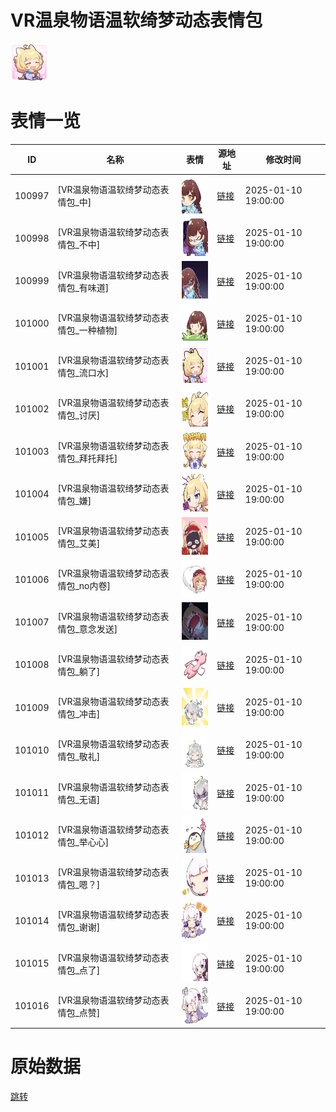 # VR温泉物语温软绮梦动态表情包

<img src="./cover.png" height="60" alt="cover" />

# 表情一览

|ID|名称|表情|源地址|修改时间|
|----|----|----|----|----|
|100997|[VR温泉物语温软绮梦动态表情包_中]|<img src="./pic/100997_%5BVR温泉物语温软绮梦动态表情包_中%5D.gif" height="60" alt="中"/>|[链接](https://i0.hdslb.com/bfs/garb/b4f5359da967db2afb1aa5cc12eb8c45c2d99643.gif)|2025-01-10 19:00:00|
|100998|[VR温泉物语温软绮梦动态表情包_不中]|<img src="./pic/100998_%5BVR温泉物语温软绮梦动态表情包_不中%5D.gif" height="60" alt="不中"/>|[链接](https://i0.hdslb.com/bfs/garb/05741904eb5547ad81e029da9e6274f7fc99f8fa.gif)|2025-01-10 19:00:00|
|100999|[VR温泉物语温软绮梦动态表情包_有味道]|<img src="./pic/100999_%5BVR温泉物语温软绮梦动态表情包_有味道%5D.gif" height="60" alt="有味道"/>|[链接](https://i0.hdslb.com/bfs/garb/3661ee8486e08fde0cab9de108f8e574641e9968.gif)|2025-01-10 19:00:00|
|101000|[VR温泉物语温软绮梦动态表情包_一种植物]|<img src="./pic/101000_%5BVR温泉物语温软绮梦动态表情包_一种植物%5D.gif" height="60" alt="一种植物"/>|[链接](https://i0.hdslb.com/bfs/garb/d29b8ddfde0d1ad08255382b5e5d0265671ccfb5.gif)|2025-01-10 19:00:00|
|101001|[VR温泉物语温软绮梦动态表情包_流口水]|<img src="./pic/101001_%5BVR温泉物语温软绮梦动态表情包_流口水%5D.gif" height="60" alt="流口水"/>|[链接](https://i0.hdslb.com/bfs/garb/1e94f7f5867f419d898f010cad1939a24fc42ff5.gif)|2025-01-10 19:00:00|
|101002|[VR温泉物语温软绮梦动态表情包_讨厌]|<img src="./pic/101002_%5BVR温泉物语温软绮梦动态表情包_讨厌%5D.gif" height="60" alt="讨厌"/>|[链接](https://i0.hdslb.com/bfs/garb/d87ad79baacbde6e2770fac69939dc9cf6fab2c3.gif)|2025-01-10 19:00:00|
|101003|[VR温泉物语温软绮梦动态表情包_拜托拜托]|<img src="./pic/101003_%5BVR温泉物语温软绮梦动态表情包_拜托拜托%5D.gif" height="60" alt="拜托拜托"/>|[链接](https://i0.hdslb.com/bfs/garb/d2b63ba7f08d980b4c95fd736938bc6b89863a16.gif)|2025-01-10 19:00:00|
|101004|[VR温泉物语温软绮梦动态表情包_嫌]|<img src="./pic/101004_%5BVR温泉物语温软绮梦动态表情包_嫌%5D.gif" height="60" alt="嫌"/>|[链接](https://i0.hdslb.com/bfs/garb/a466e61e09cec8be565083d58b4dba5d4d7e6bed.gif)|2025-01-10 19:00:00|
|101005|[VR温泉物语温软绮梦动态表情包_艾美]|<img src="./pic/101005_%5BVR温泉物语温软绮梦动态表情包_艾美%5D.gif" height="60" alt="艾美"/>|[链接](https://i0.hdslb.com/bfs/garb/265e43e412e3644137d943891604977f7b7461b5.gif)|2025-01-10 19:00:00|
|101006|[VR温泉物语温软绮梦动态表情包_no内卷]|<img src="./pic/101006_%5BVR温泉物语温软绮梦动态表情包_no内卷%5D.gif" height="60" alt="no内卷"/>|[链接](https://i0.hdslb.com/bfs/garb/7781a3d171ce3625c21d4211293945c36652f380.gif)|2025-01-10 19:00:00|
|101007|[VR温泉物语温软绮梦动态表情包_意念发送]|<img src="./pic/101007_%5BVR温泉物语温软绮梦动态表情包_意念发送%5D.gif" height="60" alt="意念发送"/>|[链接](https://i0.hdslb.com/bfs/garb/255040db6cb938fea3b8b10c824d7402b44b60ad.gif)|2025-01-10 19:00:00|
|101008|[VR温泉物语温软绮梦动态表情包_躺了]|<img src="./pic/101008_%5BVR温泉物语温软绮梦动态表情包_躺了%5D.gif" height="60" alt="躺了"/>|[链接](https://i0.hdslb.com/bfs/garb/0bcf0a17c27f9243f6f2ff87163137593dd9d610.gif)|2025-01-10 19:00:00|
|101009|[VR温泉物语温软绮梦动态表情包_冲击]|<img src="./pic/101009_%5BVR温泉物语温软绮梦动态表情包_冲击%5D.gif" height="60" alt="冲击"/>|[链接](https://i0.hdslb.com/bfs/garb/e959b030a07ed8c6725f4c7e67dabe8b77f05dc4.gif)|2025-01-10 19:00:00|
|101010|[VR温泉物语温软绮梦动态表情包_敬礼]|<img src="./pic/101010_%5BVR温泉物语温软绮梦动态表情包_敬礼%5D.gif" height="60" alt="敬礼"/>|[链接](https://i0.hdslb.com/bfs/garb/636ca52512d78d8f5e819a1327775100e197b162.gif)|2025-01-10 19:00:00|
|101011|[VR温泉物语温软绮梦动态表情包_无语]|<img src="./pic/101011_%5BVR温泉物语温软绮梦动态表情包_无语%5D.gif" height="60" alt="无语"/>|[链接](https://i0.hdslb.com/bfs/garb/489889f479d7cf5ffe4ca658a26af87a0d6b41ca.gif)|2025-01-10 19:00:00|
|101012|[VR温泉物语温软绮梦动态表情包_举心心]|<img src="./pic/101012_%5BVR温泉物语温软绮梦动态表情包_举心心%5D.gif" height="60" alt="举心心"/>|[链接](https://i0.hdslb.com/bfs/garb/d9b393e186d35df9eca1c54f9c9b13e36635c577.gif)|2025-01-10 19:00:00|
|101013|[VR温泉物语温软绮梦动态表情包_嗯？]|<img src="./pic/101013_%5BVR温泉物语温软绮梦动态表情包_嗯？%5D.gif" height="60" alt="嗯？"/>|[链接](https://i0.hdslb.com/bfs/garb/4d4822937c328fc30cdeeb919d85360b79c5da5b.gif)|2025-01-10 19:00:00|
|101014|[VR温泉物语温软绮梦动态表情包_谢谢]|<img src="./pic/101014_%5BVR温泉物语温软绮梦动态表情包_谢谢%5D.gif" height="60" alt="谢谢"/>|[链接](https://i0.hdslb.com/bfs/garb/9f9dcb0584d15109aa4743e68b37d514da4b525a.gif)|2025-01-10 19:00:00|
|101015|[VR温泉物语温软绮梦动态表情包_点了]|<img src="./pic/101015_%5BVR温泉物语温软绮梦动态表情包_点了%5D.gif" height="60" alt="点了"/>|[链接](https://i0.hdslb.com/bfs/garb/7bb8212b8c08433b1b2f744ed049713219d23c27.gif)|2025-01-10 19:00:00|
|101016|[VR温泉物语温软绮梦动态表情包_点赞]|<img src="./pic/101016_%5BVR温泉物语温软绮梦动态表情包_点赞%5D.gif" height="60" alt="点赞"/>|[链接](https://i0.hdslb.com/bfs/garb/d1c375dbd66958089a6fe0e28e2f0ebf7b3adcd0.gif)|2025-01-10 19:00:00|

# 原始数据

[跳转](./raw.json)

